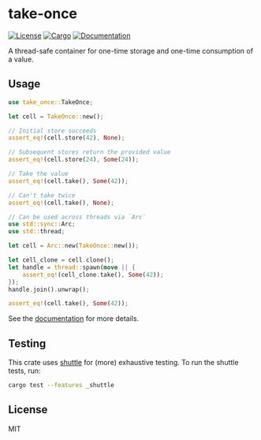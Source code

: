 # take-once

[![License](https://img.shields.io/badge/license-MIT-blue.svg)](https://github.com/AmitPr/take-once)
[![Cargo](https://img.shields.io/crates/v/take-once.svg)](https://crates.io/crates/take-once)
[![Documentation](https://docs.rs/take-once/badge.svg)](https://docs.rs/take-once)

A thread-safe container for one-time storage and one-time consumption of a value.

## Usage

```rust
use take_once::TakeOnce;

let cell = TakeOnce::new();

// Initial store succeeds
assert_eq!(cell.store(42), None);

// Subsequent stores return the provided value
assert_eq!(cell.store(24), Some(24));

// Take the value
assert_eq!(cell.take(), Some(42));

// Can't take twice
assert_eq!(cell.take(), None);

// Can be used across threads via `Arc`
use std::sync::Arc;
use std::thread;

let cell = Arc::new(TakeOnce::new());

let cell_clone = cell.clone();
let handle = thread::spawn(move || {
    assert_eq!(cell_clone.take(), Some(42));
});
handle.join().unwrap();

assert_eq!(cell.take(), Some(42));
```

See the [documentation](https://docs.rs/take-once) for more details.

## Testing

This crate uses [shuttle](https://docs.rs/shuttle) for (more) exhaustive testing. To run the shuttle tests, run:

```sh
cargo test --features _shuttle
```

## License

MIT
